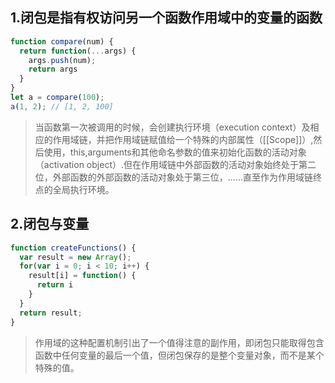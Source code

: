 ## 1.闭包是指有权访问另一个函数作用域中的变量的函数

```js
function compare(num) {
  return function(...args) {
    args.push(num);
    return args
  }
}
let a = compare(100);
a(1, 2); // [1, 2, 100]
```

> 当函数第一次被调用的时候，会创建执行环境（execution context）及相应的作用域链，并把作用域链赋值给一个特殊的内部属性（[[Scope]]）,然后使用，this,arguments和其他命名参数的值来初始化函数的活动对象（activation object）.但在作用域链中外部函数的活动对象始终处于第二位，外部函数的外部函数的活动对象处于第三位，......直至作为作用域链终点的全局执行环境。

## 2.闭包与变量

```js
function createFunctions() {
  var result = new Array();
  for(var i = 0; i < 10; i++) {
    result[i] = function() {
      return i
    }
  }
  return result;
}
```

> 作用域的这种配置机制引出了一个值得注意的副作用，即闭包只能取得包含函数中任何变量的最后一个值，但闭包保存的是整个变量对象，而不是某个特殊的值。